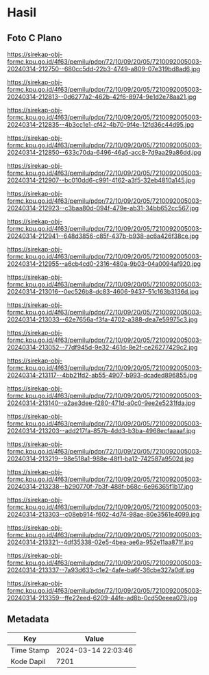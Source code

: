 # Hasil

## Foto C Plano

https://sirekap-obj-formc.kpu.go.id/4f63/pemilu/pdpr/72/10/09/20/05/7210092005003-20240314-212750--680cc5dd-22b3-4749-a809-07e319bd8ad6.jpg

https://sirekap-obj-formc.kpu.go.id/4f63/pemilu/pdpr/72/10/09/20/05/7210092005003-20240314-212813--0d6277a2-462b-42f6-8974-9e1d2e78aa21.jpg

https://sirekap-obj-formc.kpu.go.id/4f63/pemilu/pdpr/72/10/09/20/05/7210092005003-20240314-212835--4b3cc1e1-cf42-4b70-9f4e-12fd36c44d95.jpg

https://sirekap-obj-formc.kpu.go.id/4f63/pemilu/pdpr/72/10/09/20/05/7210092005003-20240314-212850--633c70da-6496-46a5-acc8-7d9aa29a86dd.jpg

https://sirekap-obj-formc.kpu.go.id/4f63/pemilu/pdpr/72/10/09/20/05/7210092005003-20240314-212907--bc010dd6-c991-4162-a3f5-32eb4810a145.jpg

https://sirekap-obj-formc.kpu.go.id/4f63/pemilu/pdpr/72/10/09/20/05/7210092005003-20240314-212923--c3baa80d-094f-479e-ab31-34bb652cc567.jpg

https://sirekap-obj-formc.kpu.go.id/4f63/pemilu/pdpr/72/10/09/20/05/7210092005003-20240314-212941--648d3856-c85f-437b-b938-ac6a426f38ce.jpg

https://sirekap-obj-formc.kpu.go.id/4f63/pemilu/pdpr/72/10/09/20/05/7210092005003-20240314-212955--a6cb4cd0-2316-480a-9b03-04a0094af920.jpg

https://sirekap-obj-formc.kpu.go.id/4f63/pemilu/pdpr/72/10/09/20/05/7210092005003-20240314-213016--0ec526b8-dc83-4606-9437-51c163b3136d.jpg

https://sirekap-obj-formc.kpu.go.id/4f63/pemilu/pdpr/72/10/09/20/05/7210092005003-20240314-213033--62e7656a-f3fa-4702-a388-dea7e59975c3.jpg

https://sirekap-obj-formc.kpu.go.id/4f63/pemilu/pdpr/72/10/09/20/05/7210092005003-20240314-213052--77df945d-9e32-461d-8e2f-ce26277429c2.jpg

https://sirekap-obj-formc.kpu.go.id/4f63/pemilu/pdpr/72/10/09/20/05/7210092005003-20240314-213117--4bb21fd2-ab55-4907-b993-dcaded896855.jpg

https://sirekap-obj-formc.kpu.go.id/4f63/pemilu/pdpr/72/10/09/20/05/7210092005003-20240314-213140--a2ae3dee-f280-471d-a0c0-9ee2e5231fda.jpg

https://sirekap-obj-formc.kpu.go.id/4f63/pemilu/pdpr/72/10/09/20/05/7210092005003-20240314-213203--add217fa-857b-4dd3-b3ba-4968ecfaaaaf.jpg

https://sirekap-obj-formc.kpu.go.id/4f63/pemilu/pdpr/72/10/09/20/05/7210092005003-20240314-213219--98e518a1-988e-48f1-ba12-742587a9502d.jpg

https://sirekap-obj-formc.kpu.go.id/4f63/pemilu/pdpr/72/10/09/20/05/7210092005003-20240314-213238--b290770f-7b3f-488f-b68c-6e96365f1b17.jpg

https://sirekap-obj-formc.kpu.go.id/4f63/pemilu/pdpr/72/10/09/20/05/7210092005003-20240314-213303--c08eb914-f602-4d74-98ae-80e3561e4099.jpg

https://sirekap-obj-formc.kpu.go.id/4f63/pemilu/pdpr/72/10/09/20/05/7210092005003-20240314-213321--4df35338-02e5-4bea-ae6a-952e11aa871f.jpg

https://sirekap-obj-formc.kpu.go.id/4f63/pemilu/pdpr/72/10/09/20/05/7210092005003-20240314-213337--7a93d633-c1e2-4afe-ba6f-36cbe327a0df.jpg

https://sirekap-obj-formc.kpu.go.id/4f63/pemilu/pdpr/72/10/09/20/05/7210092005003-20240314-213359--ffe22eed-6209-44fe-ad8b-0cd50eeea079.jpg


## Metadata

| Key        | Value               |
| ---------- | ------------------- |
| Time Stamp | 2024-03-14 22:03:46 |
| Kode Dapil | 7201                |



